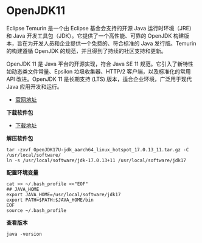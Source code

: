 # OpenJDK11

Eclipse Temurin 是一个由 Eclipse 基金会支持的开源 Java 运行时环境（JRE）和 Java 开发工具包（JDK）。它提供了一个高性能、可靠的 OpenJDK 构建版本，旨在为开发人员和企业提供一个免费的、符合标准的 Java 发行版。Temurin 的构建遵循 OpenJDK 的规范，并且得到了持续的社区支持和更新。

OpenJDK 11 是 Java 平台的开源实现，符合 Java SE 11 规范。它引入了新特性如动态类文件常量、Epsilon 垃圾收集器、HTTP/2 客户端，以及标准化的常用 API 改进。OpenJDK 11 是长期支持 (LTS) 版本，适合企业环境，广泛用于现代 Java 应用开发和运行。

- [官网地址](https://adoptium.net/zh-CN/)



**下载软件包**

- [下载地址](https://adoptium.net/zh-CN/temurin/releases/?os=linux&arch=aarch64&package=jdk&version=11)

**解压软件包**

```
tar -zxvf OpenJDK17U-jdk_aarch64_linux_hotspot_17.0.13_11.tar.gz -C /usr/local/software/
ln -s /usr/local/software/jdk-17.0.13+11 /usr/local/software/jdk17
```

**配置环境变量**

```
cat >> ~/.bash_profile <<"EOF"
## JAVA_HOME
export JAVA_HOME=/usr/local/software/jdk17
export PATH=$PATH:$JAVA_HOME/bin
EOF
source ~/.bash_profile
```

**查看版本**

```
java -version
```
